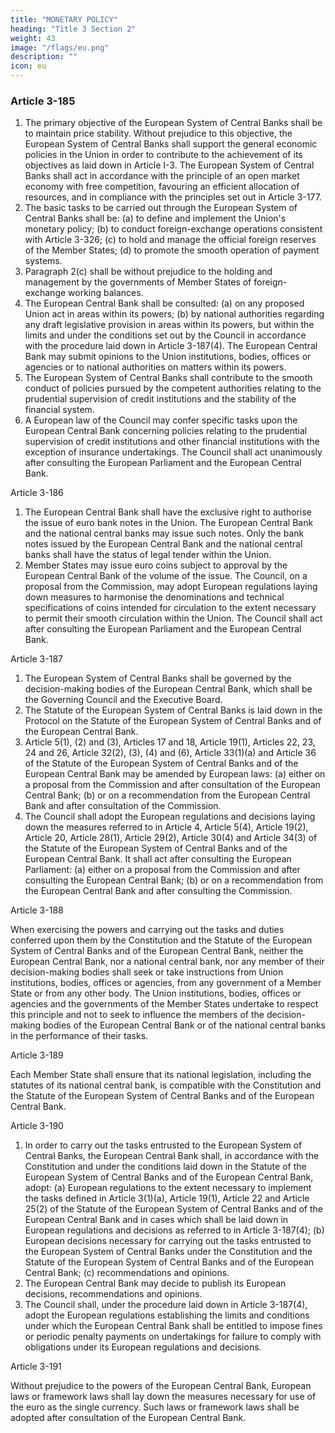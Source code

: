 ```yaml
---
title: "MONETARY POLICY"
heading: "Title 3 Section 2"
weight: 43
image: "/flags/eu.png"
description: ""
icon: eu
---
```




### Article 3-185

1. The primary objective of the European System of Central Banks shall be to maintain
price stability. Without prejudice to this objective, the European System of Central Banks shall
support the general economic policies in the Union in order to contribute to the achievement of its
objectives as laid down in Article I-3. The European System of Central Banks shall act in accordance
with the principle of an open market economy with free competition, favouring an efficient
allocation of resources, and in compliance with the principles set out in Article 3-177.
2. The basic tasks to be carried out through the European System of Central Banks shall be:
(a) to define and implement the Union's monetary policy;
(b) to conduct foreign-exchange operations consistent with Article 3-326;
(c) to hold and manage the official foreign reserves of the Member States;
(d) to promote the smooth operation of payment systems.
3. Paragraph 2(c) shall be without prejudice to the holding and management by the governments of
Member States of foreign-exchange working balances.
4. The European Central Bank shall be consulted:
(a) on any proposed Union act in areas within its powers;
(b) by national authorities regarding any draft legislative provision in areas within its powers, but
within the limits and under the conditions set out by the Council in accordance with the
procedure laid down in Article 3-187(4).
The European Central Bank may submit opinions to the Union institutions, bodies, offices or
agencies or to national authorities on matters within its powers.
5. The European System of Central Banks shall contribute to the smooth conduct of policies
pursued by the competent authorities relating to the prudential supervision of credit institutions and
the stability of the financial system.
6. A European law of the Council may confer specific tasks upon the European Central Bank
concerning policies relating to the prudential supervision of credit institutions and other financial
institutions with the exception of insurance undertakings. The Council shall act unanimously after
consulting the European Parliament and the European Central Bank.

Article 3-186
1. The European Central Bank shall have the exclusive right to authorise the issue of
euro bank notes in the Union. The European Central Bank and the national central banks may
issue such notes. Only the bank notes issued by the European Central Bank and the national central
banks shall have the status of legal tender within the Union.
2. Member States may issue euro coins subject to approval by the European Central Bank of the
volume of the issue.
The Council, on a proposal from the Commission, may adopt European regulations laying down
measures to harmonise the denominations and technical specifications of coins intended for
circulation to the extent necessary to permit their smooth circulation within the Union. The Council
shall act after consulting the European Parliament and the European Central Bank.

Article 3-187
1. The European System of Central Banks shall be governed by the decision-making bodies of the
European Central Bank, which shall be the Governing Council and the Executive Board.
2. The Statute of the European System of Central Banks is laid down in the Protocol on the Statute
of the European System of Central Banks and of the European Central Bank.
3. Article 5(1), (2) and (3), Articles 17 and 18, Article 19(1), Articles 22, 23, 24 and 26, Article
32(2), (3), (4) and (6), Article 33(1)(a) and Article 36 of the Statute of the European System of Central
Banks and of the European Central Bank may be amended by European laws:
(a) either on a proposal from the Commission and after consultation of the European Central Bank;
(b) or on a recommendation from the European Central Bank and after consultation of the
Commission.
4. The Council shall adopt the European regulations and decisions laying down the measures
referred to in Article 4, Article 5(4), Article 19(2), Article 20, Article 28(1), Article 29(2), Article
30(4) and Article 34(3) of the Statute of the European System of Central Banks and of the European
Central Bank. It shall act after consulting the European Parliament:
(a) either on a proposal from the Commission and after consulting the European Central Bank;
(b) or on a recommendation from the European Central Bank and after consulting the Commission.

Article 3-188

When exercising the powers and carrying out the tasks and duties conferred upon them by the
Constitution and the Statute of the European System of Central Banks and of the European Central
Bank, neither the European Central Bank, nor a national central bank, nor any member of their
decision-making bodies shall seek or take instructions from Union institutions, bodies, offices or
agencies, from any government of a Member State or from any other body. The Union institutions,
bodies, offices or agencies and the governments of the Member States undertake to respect this
principle and not to seek to influence the members of the decision-making bodies of the European
Central Bank or of the national central banks in the performance of their tasks.

Article 3-189

Each Member State shall ensure that its national legislation, including the statutes of its national
central bank, is compatible with the Constitution and the Statute of the European System of
Central Banks and of the European Central Bank.

Article 3-190

1. In order to carry out the tasks entrusted to the European System of Central Banks, the European
Central Bank shall, in accordance with the Constitution and under the conditions laid down in the
Statute of the European System of Central Banks and of the European Central Bank, adopt:
(a) European regulations to the extent necessary to implement the tasks defined in Article 3(1)(a),
Article 19(1), Article 22 and Article 25(2) of the Statute of the European System of Central Banks
and of the European Central Bank and in cases which shall be laid down in European regulations
and decisions as referred to in Article 3-187(4);
(b) European decisions necessary for carrying out the tasks entrusted to the European System of
Central Banks under the Constitution and the Statute of the European System of Central Banks
and of the European Central Bank;
(c) recommendations and opinions.
2. The European Central Bank may decide to publish its European decisions, recommendations and
opinions.
3. The Council shall, under the procedure laid down in Article 3-187(4), adopt the European
regulations establishing the limits and conditions under which the European Central Bank shall be
entitled to impose fines or periodic penalty payments on undertakings for failure to comply with
obligations under its European regulations and decisions.

Article 3-191

Without prejudice to the powers of the European Central Bank, European laws or framework laws
shall lay down the measures necessary for use of the euro as the single currency. Such laws or
framework laws shall be adopted after consultation of the European Central Bank.

